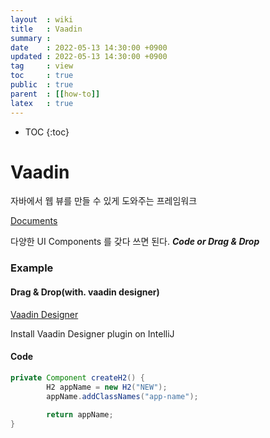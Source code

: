 ```yaml
---
layout  : wiki
title   : Vaadin
summary :
date    : 2022-05-13 14:30:00 +0900
updated : 2022-05-13 14:30:00 +0900
tag     : view
toc     : true
public  : true
parent  : [[how-to]]
latex   : true
---
```

* TOC
{:toc}

# Vaadin

자바에서 웹 뷰를 만들 수 있게 도와주는 프레임워크

[Documents](https://vaadin.com/docs/latest/)

다양한 UI Components 를 갖다 쓰면 된다. **_Code or Drag & Drop_**

### Example

#### Drag & Drop(with. vaadin designer)

[Vaadin Designer](https://vaadin.com/designer)

Install Vaadin Designer plugin on IntelliJ


#### Code
```java
private Component createH2() {
        H2 appName = new H2("NEW");
        appName.addClassNames("app-name");
        
        return appName;
}
```

